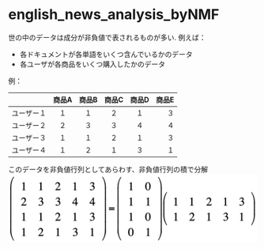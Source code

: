 # english_news_analysis_byNMF

世の中のデータは成分が非負値で表されるものが多い. 例えば：
+ 各ドキュメントが各単語をいくつ含んでいるかのデータ
+ 各ユーザが各商品をいくつ購入したかのデータ

例： 

|  |商品A|商品B|商品C|商品D|商品E|
|--|:--:|:---:|:--:|:--:|---:|
|ユーザー１|１|１|２|１|３|
|ユーザー２|２|３|３|４|４|
|ユーザー３|１|１|２|１|３|
|ユーザー４|１|２|１|３|１|

このデータを非負値行列としてあらわす、非負値行列の積で分解
![](https://github.com/luguorenjian/english_news_analysis_byNMF/blob/master/nmf.png)


